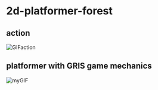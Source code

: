 # 2d-platformer-forest
## action
![GIFaction](2d-platformer-forest/Action.gif)
## platformer with GRIS game mechanics
![myGIF](Platformer-Forest-_Mechanics_.gif)
